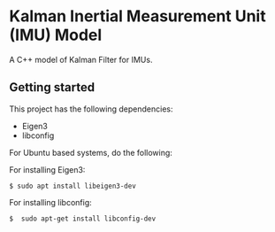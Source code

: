 # Kalman Inertial Measurement Unit (IMU) Model
A C++ model of Kalman Filter for IMUs.

## Getting started 
This project has the following dependencies:
- Eigen3
- libconfig

For Ubuntu based systems, do the following:

For installing Eigen3: 

    $ sudo apt install libeigen3-dev

For installing libconfig:

    $  sudo apt-get install libconfig-dev 
